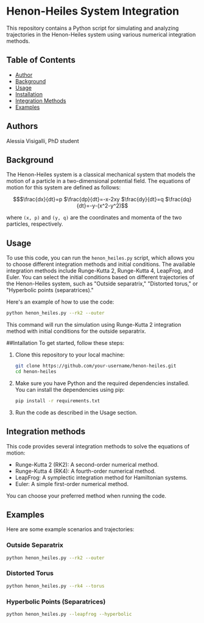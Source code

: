 # Henon-Heiles System Integration

This repository contains a Python script for simulating and analyzing trajectories in the Henon-Heiles system using various numerical integration methods.

## Table of Contents
- [Author](#author)
- [Background](#background)
- [Usage](#usage)
- [Installation](#installation)
- [Integration Methods](#integration-methods)
- [Examples](#examples)

## Authors
Alessia Visigalli, PhD student

## Background

The Henon-Heiles system is a classical mechanical system that models the motion of a particle in a two-dimensional potential field. The equations of motion for this system are defined as follows:

```math
$\frac{dx}{dt}=p 
$\frac{dp}{dt}=-x-2xy  
$\frac{dy}{dt}=q  
$\frac{dq}{dt}=-y-(x^2-y^2)
```

where `(x, p)` and `(y, q)` are the coordinates and momenta of the two particles, respectively.

## Usage

To use this code, you can run the `henon_heiles.py` script, which allows you to choose different integration methods and initial conditions. The available integration methods include Runge-Kutta 2, Runge-Kutta 4, LeapFrog, and Euler. You can select the initial conditions based on different trajectories of the Henon-Heiles system, such as "Outside separatrix," "Distorted torus," or "Hyperbolic points (separatrices)."

Here's an example of how to use the code:

```bash
python henon_heiles.py --rk2 --outer
```
This command will run the simulation using Runge-Kutta 2 integration method with initial conditions for the outside separatrix.

##Intallation
To get started, follow these steps:
1) Clone this repository to your local machine:
   ```bash
   git clone https://github.com/your-username/henon-heiles.git
   cd henon-heiles
   ```
2) Make sure you have Python and the required dependencies installed. You can install the dependencies using pip:
   ```bash
   pip install -r requirements.txt
   ```
3) Run the code as described in the Usage section.

## Integration methods
This code provides several integration methods to solve the equations of motion:

- Runge-Kutta 2 (RK2): A second-order numerical method.
- Runge-Kutta 4 (RK4): A fourth-order numerical method.
- LeapFrog: A symplectic integration method for Hamiltonian systems.
- Euler: A simple first-order numerical method.

You can choose your preferred method when running the code.

## Examples
Here are some example scenarios and trajectories:
### Outside Separatrix
```bash
python henon_heiles.py --rk2 --outer
```

### Distorted Torus
```bash
python henon_heiles.py --rk4 --torus
```

### Hyperbolic Points (Separatrices)
```bash
python henon_heiles.py --leapfrog --hyperbolic
```
